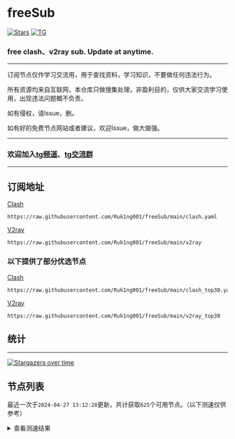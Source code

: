 # freeSub
[![Stars](https://img.shields.io/github/stars/Ruk1ng001/freeSub)](https://github.com/Ruk1ng001/freeSub/stargazers)
[![TG](https://img.shields.io/badge/Telegram-gray?logo=Telegram)](https://t.me/Ruk1ng001)
### free clash、v2ray sub. Update at anytime.

---

订阅节点仅作学习交流用，用于查找资料，学习知识，不要做任何违法行为。

所有资源均来自互联网，本仓库只做搜集处理，非盈利目的，仅供大家交流学习使用，出现违法问题概不负责。

如有侵权，请Issue，删。

如有好的免费节点网站或者建议，欢迎Issue，做大做强。

---

### 欢迎加入[tg频道](https://t.me/Ruk1ng001)、[tg交流群](https://t.me/+-e-b04EE5Cw2NmU1)

---

## 订阅地址
[Clash](https://raw.githubusercontent.com/Ruk1ng001/freeSub/main/clash.yaml)
```
https://raw.githubusercontent.com/Ruk1ng001/freeSub/main/clash.yaml
```
[V2ray](https://raw.githubusercontent.com/Ruk1ng001/freeSub/main/v2ray)
```
https://raw.githubusercontent.com/Ruk1ng001/freeSub/main/v2ray
```
### 以下提供了部分优选节点

[Clash](https://raw.githubusercontent.com/Ruk1ng001/freeSub/main/clash_top30.yaml)
```
https://raw.githubusercontent.com/Ruk1ng001/freeSub/main/clash_top30.yaml
```
[V2ray](https://raw.githubusercontent.com/Ruk1ng001/freeSub/main/v2ray_top30)
```
https://raw.githubusercontent.com/Ruk1ng001/freeSub/main/v2ray_top30
```

## 统计

---

[![Stargazers over time](https://starchart.cc/Ruk1ng001/freeSub.svg)](https://starchart.cc/Ruk1ng001/freeSub)

## 节点列表

最近一次于`2024-04-27 13:12:28`更新，共计获取`625`个可用节点。（以下测速仅供参考）

<details> <summary>查看测速结果</summary>

| 序号 | 节点 | 带宽 | 延迟 |
|:--:|:--:|:--:|:--:|
 | 1 | github.com/Ruk1ng001_-853402396 | 1.94MB/s | 376.00ms |
 | 2 | github.com/Ruk1ng001_1848011363 | 1.88MB/s | 372.00ms |
 | 3 | github.com/Ruk1ng001_-469204429 | 1.87MB/s | 377.00ms |
 | 4 | github.com/Ruk1ng001_-1378969319 | 1.86MB/s | 378.00ms |
 | 5 | github.com/Ruk1ng001_912664739 | 1.83MB/s | 377.00ms |
 | 6 | github.com/Ruk1ng001_-316165197 | 1.83MB/s | 386.00ms |
 | 7 | github.com/Ruk1ng001_-1789525507 | 1.81MB/s | 392.00ms |
 | 8 | github.com/Ruk1ng001_-1969829456 | 1.80MB/s | 384.00ms |
 | 9 | github.com/Ruk1ng001_1666485098 | 1.78MB/s | 383.00ms |
 | 10 | github.com/Ruk1ng001_-418962196 | 1.76MB/s | 400.00ms |
 | 11 | github.com/Ruk1ng001_436203143 | 1.71MB/s | 400.00ms |
 | 12 | github.com/Ruk1ng001_-545802160 | 1.70MB/s | 394.00ms |
 | 13 | github.com/Ruk1ng001_-1558203196 | 1.70MB/s | 410.00ms |
 | 14 | github.com/Ruk1ng001_-1639331496 | 1.69MB/s | 423.00ms |
 | 15 | github.com/Ruk1ng001_-1552682928 | 1.69MB/s | 405.00ms |
 | 16 | github.com/Ruk1ng001_-1945562607 | 1.69MB/s | 440.00ms |
 | 17 | github.com/Ruk1ng001_-1075631779 | 1.68MB/s | 389.00ms |
 | 18 | github.com/Ruk1ng001_-149782654 | 1.64MB/s | 376.00ms |
 | 19 | github.com/Ruk1ng001_1881782583 | 1.62MB/s | 370.00ms |
 | 20 | github.com/Ruk1ng001_885098373 | 1.61MB/s | 462.00ms |
 | 21 | github.com/Ruk1ng001_-803721146 | 1.61MB/s | 469.00ms |
 | 22 | github.com/Ruk1ng001_1333191904 | 1.59MB/s | 449.00ms |
 | 23 | github.com/Ruk1ng001_-1052799123 | 1.58MB/s | 492.00ms |
 | 24 | github.com/Ruk1ng001_1093731448 | 1.57MB/s | 410.00ms |
 | 25 | github.com/Ruk1ng001_-1430033916 | 1.55MB/s | 454.00ms |
 | 26 | github.com/Ruk1ng001_-66683670 | 1.55MB/s | 483.00ms |
 | 27 | github.com/Ruk1ng001_-1863644812 | 1.54MB/s | 499.00ms |
 | 28 | github.com/Ruk1ng001_-1743971697 | 1.53MB/s | 406.00ms |
 | 29 | github.com/Ruk1ng001_1139935830 | 1.53MB/s | 469.00ms |
 | 30 | github.com/Ruk1ng001_1792664036 | 1.48MB/s | 475.00ms |
 | 31 | github.com/Ruk1ng001_1741863476 | 1.48MB/s | 462.00ms |
 | 32 | github.com/Ruk1ng001_-293289336 | 1.46MB/s | 461.00ms |
 | 33 | github.com/Ruk1ng001_143156045 | 1.45MB/s | 411.00ms |
 | 34 | github.com/Ruk1ng001_-1169152245 | 1.43MB/s | 437.00ms |
 | 35 | github.com/Ruk1ng001_1594014518 | 1.43MB/s | 492.00ms |
 | 36 | github.com/Ruk1ng001_925841942 | 1.42MB/s | 392.00ms |
 | 37 | github.com/Ruk1ng001_847463973 | 1.42MB/s | 524.00ms |
 | 38 | github.com/Ruk1ng001_-1034785133 | 1.41MB/s | 564.00ms |
 | 39 | github.com/Ruk1ng001_1817105309 | 1.41MB/s | 391.00ms |
 | 40 | github.com/Ruk1ng001_-428954005 | 1.41MB/s | 374.00ms |
 | 41 | github.com/Ruk1ng001_190468186 | 1.40MB/s | 497.00ms |
 | 42 | github.com/Ruk1ng001_-491626473 | 1.39MB/s | 508.00ms |
 | 43 | github.com/Ruk1ng001_142143373 | 1.39MB/s | 486.00ms |
 | 44 | github.com/Ruk1ng001_75377065 | 1.38MB/s | 422.00ms |
 | 45 | github.com/Ruk1ng001_1787756014 | 1.35MB/s | 510.00ms |
 | 46 | github.com/Ruk1ng001_-655602089 | 1.33MB/s | 387.00ms |
 | 47 | github.com/Ruk1ng001_835735875 | 1.32MB/s | 481.00ms |
 | 48 | github.com/Ruk1ng001_-998186060 | 1.31MB/s | 425.00ms |
 | 49 | github.com/Ruk1ng001_1712951325 | 1.31MB/s | 478.00ms |
 | 50 | github.com/Ruk1ng001_-212393839 | 1.30MB/s | 386.00ms |
 | 51 | github.com/Ruk1ng001_1325578912 | 1.29MB/s | 564.00ms |
 | 52 | github.com/Ruk1ng001_253245285 | 1.29MB/s | 600.00ms |
 | 53 | github.com/Ruk1ng001_149570347 | 1.27MB/s | 431.00ms |
 | 54 | github.com/Ruk1ng001_1001373666 | 1.26MB/s | 596.00ms |
 | 55 | github.com/Ruk1ng001_-7919806 | 1.24MB/s | 610.00ms |
 | 56 | github.com/Ruk1ng001_-34510639 | 1.24MB/s | 610.00ms |
 | 57 | github.com/Ruk1ng001_1424611013 | 1.20MB/s | 510.00ms |
 | 58 | github.com/Ruk1ng001_263643864 | 1.20MB/s | 454.00ms |
 | 59 | github.com/Ruk1ng001_1576985909 | 1.19MB/s | 596.00ms |
 | 60 | github.com/Ruk1ng001_1652893893 | 1.16MB/s | 422.00ms |
 | 61 | github.com/Ruk1ng001_-2012584712 | 1.16MB/s | 597.00ms |
 | 62 | github.com/Ruk1ng001_1878174667 | 1.16MB/s | 401.00ms |
 | 63 | github.com/Ruk1ng001_-2106223205 | 1.15MB/s | 603.00ms |
 | 64 | github.com/Ruk1ng001_-1585623154 | 1.14MB/s | 683.00ms |
 | 65 | github.com/Ruk1ng001_-1837085983 | 1.11MB/s | 585.00ms |
 | 66 | github.com/Ruk1ng001_-1213395969 | 1.11MB/s | 706.00ms |
 | 67 | github.com/Ruk1ng001_1499543456 | 1.11MB/s | 720.00ms |
 | 68 | github.com/Ruk1ng001_-1032360056 | 1.11MB/s | 698.00ms |
 | 69 | github.com/Ruk1ng001_-1691298989 | 1.09MB/s | 703.00ms |
 | 70 | github.com/Ruk1ng001_1542842355 | 1.08MB/s | 718.00ms |
 | 71 | github.com/Ruk1ng001_-1853490970 | 1.08MB/s | 746.00ms |
 | 72 | github.com/Ruk1ng001_406692184 | 1.06MB/s | 448.00ms |
 | 73 | github.com/Ruk1ng001_472455666 | 1.06MB/s | 703.00ms |
 | 74 | github.com/Ruk1ng001_-1796875677 | 1.06MB/s | 578.00ms |
 | 75 | github.com/Ruk1ng001_1254582981 | 1.05MB/s | 655.00ms |
 | 76 | github.com/Ruk1ng001_1406555681 | 1.03MB/s | 508.00ms |
 | 77 | github.com/Ruk1ng001_-1535298301 | 1.03MB/s | 577.00ms |
 | 78 | github.com/Ruk1ng001_1650054514 | 1.03MB/s | 785.00ms |
 | 79 | github.com/Ruk1ng001_1660639752 | 1.02MB/s | 676.00ms |
 | 80 | github.com/Ruk1ng001_341863484 | 1.02MB/s | 626.00ms |
 | 81 | github.com/Ruk1ng001_532771025 | 1.02MB/s | 509.00ms |
 | 82 | github.com/Ruk1ng001_1743111824 | 1012.38KB/s | 610.00ms |
 | 83 | github.com/Ruk1ng001_-179736565 | 1010.73KB/s | 731.00ms |
 | 84 | github.com/Ruk1ng001_486796086 | 1000.75KB/s | 624.00ms |
 | 85 | github.com/Ruk1ng001_-461310310 | 967.60KB/s | 598.00ms |
 | 86 | github.com/Ruk1ng001_-1756876630 | 952.72KB/s | 573.00ms |
 | 87 | github.com/Ruk1ng001_-1416248414 | 948.38KB/s | 484.00ms |
 | 88 | github.com/Ruk1ng001_-508141409 | 945.02KB/s | 890.00ms |
 | 89 | github.com/Ruk1ng001_1724697163 | 942.30KB/s | 733.00ms |
 | 90 | github.com/Ruk1ng001_-1752616459 | 931.03KB/s | 848.00ms |
 | 91 | github.com/Ruk1ng001_-2095910852 | 926.00KB/s | 944.00ms |
 | 92 | github.com/Ruk1ng001_-2032765579 | 925.96KB/s | 799.00ms |
 | 93 | github.com/Ruk1ng001_-505067315 | 920.35KB/s | 630.00ms |
 | 94 | github.com/Ruk1ng001_-2026458104 | 916.94KB/s | 822.00ms |
 | 95 | github.com/Ruk1ng001_407969158 | 911.94KB/s | 811.00ms |
 | 96 | github.com/Ruk1ng001_676285820 | 910.19KB/s | 807.00ms |
 | 97 | github.com/Ruk1ng001_1592504479 | 909.57KB/s | 849.00ms |
 | 98 | github.com/Ruk1ng001_706070557 | 905.20KB/s | 822.00ms |
 | 99 | github.com/Ruk1ng001_2084061306 | 903.42KB/s | 808.00ms |
 | 100 | github.com/Ruk1ng001_1471074578 | 900.99KB/s | 841.00ms |
 | 101 | github.com/Ruk1ng001_52756906 | 900.88KB/s | 717.00ms |
 | 102 | github.com/Ruk1ng001_1366419951 | 900.87KB/s | 833.00ms |
 | 103 | github.com/Ruk1ng001_-736026351 | 900.43KB/s | 584.00ms |
 | 104 | github.com/Ruk1ng001_127774605 | 897.24KB/s | 588.00ms |
 | 105 | github.com/Ruk1ng001_1848374698 | 890.96KB/s | 812.00ms |
 | 106 | github.com/Ruk1ng001_-1392060987 | 888.62KB/s | 800.00ms |
 | 107 | github.com/Ruk1ng001_267430564 | 886.34KB/s | 836.00ms |
 | 108 | github.com/Ruk1ng001_-1512515689 | 879.82KB/s | 710.00ms |
 | 109 | github.com/Ruk1ng001_-1210287805 | 878.98KB/s | 853.00ms |
 | 110 | github.com/Ruk1ng001_-1627875053 | 878.90KB/s | 823.00ms |
 | 111 | github.com/Ruk1ng001_-128384595 | 876.70KB/s | 855.00ms |
 | 112 | github.com/Ruk1ng001_-932704518 | 876.23KB/s | 753.00ms |
 | 113 | github.com/Ruk1ng001_1331884464 | 873.97KB/s | 655.00ms |
 | 114 | github.com/Ruk1ng001_1094583288 | 867.38KB/s | 873.00ms |
 | 115 | github.com/Ruk1ng001_71124614 | 859.83KB/s | 888.00ms |
 | 116 | github.com/Ruk1ng001_-246887619 | 857.49KB/s | 633.00ms |
 | 117 | github.com/Ruk1ng001_-319018405 | 846.28KB/s | 923.00ms |
 | 118 | github.com/Ruk1ng001_-1697351955 | 845.45KB/s | 920.00ms |
 | 119 | github.com/Ruk1ng001_799635247 | 833.62KB/s | 734.00ms |
 | 120 | github.com/Ruk1ng001_-882163439 | 829.18KB/s | 601.00ms |
 | 121 | github.com/Ruk1ng001_-1332778144 | 825.34KB/s | 922.00ms |
 | 122 | github.com/Ruk1ng001_1986639456 | 823.72KB/s | 916.00ms |
 | 123 | github.com/Ruk1ng001_-2053356741 | 820.20KB/s | 866.00ms |
 | 124 | github.com/Ruk1ng001_1620964572 | 818.11KB/s | 840.00ms |
 | 125 | github.com/Ruk1ng001_-2135437233 | 817.34KB/s | 959.00ms |
 | 126 | github.com/Ruk1ng001_816734664 | 815.84KB/s | 562.00ms |
 | 127 | github.com/Ruk1ng001_479539987 | 812.40KB/s | 118.00ms |
 | 128 | github.com/Ruk1ng001_1560892150 | 806.38KB/s | 809.00ms |
 | 129 | github.com/Ruk1ng001_668633814 | 793.67KB/s | 529.00ms |
 | 130 | github.com/Ruk1ng001_-672118326 | 784.69KB/s | 986.00ms |
 | 131 | github.com/Ruk1ng001_1233879076 | 783.18KB/s | 702.00ms |
 | 132 | github.com/Ruk1ng001_1125465398 | 774.88KB/s | 499.00ms |
 | 133 | github.com/Ruk1ng001_-15106469 | 772.20KB/s | 1093.00ms |
 | 134 | github.com/Ruk1ng001_1267318144 | 771.30KB/s | 893.00ms |
 | 135 | github.com/Ruk1ng001_-101738147 | 770.87KB/s | 1007.00ms |
 | 136 | github.com/Ruk1ng001_-179099222 | 769.64KB/s | 945.00ms |
 | 137 | github.com/Ruk1ng001_-1133204044 | 761.70KB/s | 948.00ms |
 | 138 | github.com/Ruk1ng001_1101760255 | 741.82KB/s | 1212.00ms |
 | 139 | github.com/Ruk1ng001_1064238265 | 739.68KB/s | 905.00ms |
 | 140 | github.com/Ruk1ng001_-677144851 | 738.43KB/s | 441.00ms |
 | 141 | github.com/Ruk1ng001_328373222 | 736.00KB/s | 679.00ms |
 | 142 | github.com/Ruk1ng001_-761953379 | 735.25KB/s | 578.00ms |
 | 143 | github.com/Ruk1ng001_-1688127231 | 728.19KB/s | 1041.00ms |
 | 144 | github.com/Ruk1ng001_-583965047 | 719.01KB/s | 865.00ms |
 | 145 | github.com/Ruk1ng001_1790309936 | 696.96KB/s | 918.00ms |
 | 146 | github.com/Ruk1ng001_584407633 | 690.92KB/s | 992.00ms |
 | 147 | github.com/Ruk1ng001_1239158688 | 688.60KB/s | 1156.00ms |
 | 148 | github.com/Ruk1ng001_1666894338 | 681.26KB/s | 771.00ms |
 | 149 | github.com/Ruk1ng001_-259472334 | 681.15KB/s | 522.00ms |
 | 150 | github.com/Ruk1ng001_797564190 | 675.14KB/s | 299.00ms |
 | 151 | github.com/Ruk1ng001_-221908825 | 654.89KB/s | 1146.00ms |
 | 152 | github.com/Ruk1ng001_-1418627357 | 650.66KB/s | 953.00ms |
 | 153 | github.com/Ruk1ng001_-1685682441 | 644.42KB/s | 758.00ms |
 | 154 | github.com/Ruk1ng001_-1528344414 | 642.54KB/s | 928.00ms |
 | 155 | github.com/Ruk1ng001_1930751388 | 640.85KB/s | 941.00ms |
 | 156 | github.com/Ruk1ng001_-1757174346 | 627.26KB/s | 1048.00ms |
 | 157 | github.com/Ruk1ng001_-52088493 | 626.79KB/s | 1021.00ms |
 | 158 | github.com/Ruk1ng001_-201473787 | 622.61KB/s | 1080.00ms |
 | 159 | github.com/Ruk1ng001_-1608421029 | 615.16KB/s | 1191.00ms |
 | 160 | github.com/Ruk1ng001_1524220668 | 609.17KB/s | 866.00ms |
 | 161 | github.com/Ruk1ng001_1963083290 | 608.52KB/s | 921.00ms |
 | 162 | github.com/Ruk1ng001_921169465 | 598.77KB/s | 347.00ms |
 | 163 | github.com/Ruk1ng001_-1441193200 | 598.24KB/s | 580.00ms |
 | 164 | github.com/Ruk1ng001_-780090294 | 597.51KB/s | 866.00ms |
 | 165 | github.com/Ruk1ng001_1327338652 | 589.99KB/s | 1133.00ms |
 | 166 | github.com/Ruk1ng001_-400826140 | 588.29KB/s | 1204.00ms |
 | 167 | github.com/Ruk1ng001_-2103926922 | 587.04KB/s | 1020.00ms |
 | 168 | github.com/Ruk1ng001_830187799 | 586.74KB/s | 885.00ms |
 | 169 | github.com/Ruk1ng001_-943236086 | 585.80KB/s | 918.00ms |
 | 170 | github.com/Ruk1ng001_-1431907747 | 584.69KB/s | 1224.00ms |
 | 171 | github.com/Ruk1ng001_-1687239685 | 580.65KB/s | 1097.00ms |
 | 172 | github.com/Ruk1ng001_1646438261 | 576.34KB/s | 1208.00ms |
 | 173 | github.com/Ruk1ng001_-1001857936 | 576.14KB/s | 1218.00ms |
 | 174 | github.com/Ruk1ng001_-1246719834 | 569.92KB/s | 1197.00ms |
 | 175 | github.com/Ruk1ng001_562585127 | 569.89KB/s | 885.00ms |
 | 176 | github.com/Ruk1ng001_-356052977 | 566.38KB/s | 1092.00ms |
 | 177 | github.com/Ruk1ng001_-1903884786 | 555.32KB/s | 946.00ms |
 | 178 | github.com/Ruk1ng001_712946741 | 552.31KB/s | 837.00ms |
 | 179 | github.com/Ruk1ng001_1444866813 | 547.43KB/s | 1298.00ms |
 | 180 | github.com/Ruk1ng001_-384646693 | 529.81KB/s | 1378.00ms |
 | 181 | github.com/Ruk1ng001_1109762799 | 523.65KB/s | 1225.00ms |
 | 182 | github.com/Ruk1ng001_-30272059 | 522.18KB/s | 739.00ms |
 | 183 | github.com/Ruk1ng001_-366789420 | 518.36KB/s | 772.00ms |
 | 184 | github.com/Ruk1ng001_-484449727 | 514.93KB/s | 1176.00ms |
 | 185 | github.com/Ruk1ng001_1918913720 | 507.40KB/s | 965.00ms |
 | 186 | github.com/Ruk1ng001_1791510632 | 506.22KB/s | 711.00ms |
 | 187 | github.com/Ruk1ng001_-1520163966 | 503.24KB/s | 1036.00ms |
 | 188 | github.com/Ruk1ng001_1788757087 | 502.93KB/s | 833.00ms |
 | 189 | github.com/Ruk1ng001_799625922 | 501.81KB/s | 1302.00ms |
 | 190 | github.com/Ruk1ng001_-479116498 | 501.64KB/s | 910.00ms |
 | 191 | github.com/Ruk1ng001_1528973136 | 501.54KB/s | 1690.00ms |
 | 192 | github.com/Ruk1ng001_1507849511 | 500.95KB/s | 1431.00ms |
 | 193 | github.com/Ruk1ng001_461483079 | 495.23KB/s | 960.00ms |
 | 194 | github.com/Ruk1ng001_-1459855093 | 493.05KB/s | 967.00ms |
 | 195 | github.com/Ruk1ng001_2058919406 | 492.37KB/s | 1117.00ms |
 | 196 | github.com/Ruk1ng001_-1954840298 | 490.66KB/s | 1419.00ms |
 | 197 | github.com/Ruk1ng001_-725807403 | 489.55KB/s | 1528.00ms |
 | 198 | github.com/Ruk1ng001_402196054 | 484.66KB/s | 754.00ms |
 | 199 | github.com/Ruk1ng001_-2122126225 | 481.83KB/s | 1356.00ms |
 | 200 | github.com/Ruk1ng001_1329743906 | 480.62KB/s | 1239.00ms |
 | 201 | github.com/Ruk1ng001_817658522 | 480.35KB/s | 676.00ms |
 | 202 | github.com/Ruk1ng001_-2113701590 | 473.12KB/s | 1217.00ms |
 | 203 | github.com/Ruk1ng001_-1405720368 | 468.45KB/s | 1490.00ms |
 | 204 | github.com/Ruk1ng001_-824221521 | 465.78KB/s | 1030.00ms |
 | 205 | github.com/Ruk1ng001_206401208 | 464.94KB/s | 1248.00ms |
 | 206 | github.com/Ruk1ng001_-1259910031 | 457.99KB/s | 1486.00ms |
 | 207 | github.com/Ruk1ng001_409184569 | 455.73KB/s | 1159.00ms |
 | 208 | github.com/Ruk1ng001_749528047 | 455.61KB/s | 1624.00ms |
 | 209 | github.com/Ruk1ng001_459980153 | 455.40KB/s | 1178.00ms |
 | 210 | github.com/Ruk1ng001_1613912999 | 455.13KB/s | 1197.00ms |
 | 211 | github.com/Ruk1ng001_-2080493330 | 454.86KB/s | 1243.00ms |
 | 212 | github.com/Ruk1ng001_-1941466920 | 454.66KB/s | 1167.00ms |
 | 213 | github.com/Ruk1ng001_-2022427200 | 453.77KB/s | 1223.00ms |
 | 214 | github.com/Ruk1ng001_-1501890540 | 452.50KB/s | 1295.00ms |
 | 215 | github.com/Ruk1ng001_-1424218318 | 452.29KB/s | 1189.00ms |
 | 216 | github.com/Ruk1ng001_667677050 | 452.16KB/s | 1007.00ms |
 | 217 | github.com/Ruk1ng001_649930450 | 451.92KB/s | 1239.00ms |
 | 218 | github.com/Ruk1ng001_880258184 | 451.91KB/s | 1354.00ms |
 | 219 | github.com/Ruk1ng001_-2087983766 | 451.75KB/s | 1215.00ms |
 | 220 | github.com/Ruk1ng001_1105275905 | 451.17KB/s | 1402.00ms |
 | 221 | github.com/Ruk1ng001_862498447 | 450.85KB/s | 1249.00ms |
 | 222 | github.com/Ruk1ng001_-444708309 | 450.70KB/s | 659.00ms |
 | 223 | github.com/Ruk1ng001_399033752 | 450.28KB/s | 1212.00ms |
 | 224 | github.com/Ruk1ng001_-1929044366 | 449.83KB/s | 1221.00ms |
 | 225 | github.com/Ruk1ng001_-209874960 | 449.60KB/s | 1239.00ms |
 | 226 | github.com/Ruk1ng001_96711912 | 448.63KB/s | 1274.00ms |
 | 227 | github.com/Ruk1ng001_-2098615688 | 447.80KB/s | 1202.00ms |
 | 228 | github.com/Ruk1ng001_-132940600 | 447.61KB/s | 1200.00ms |
 | 229 | github.com/Ruk1ng001_717054040 | 446.80KB/s | 1218.00ms |
 | 230 | github.com/Ruk1ng001_-340115644 | 445.79KB/s | 1294.00ms |
 | 231 | github.com/Ruk1ng001_-1179736548 | 445.75KB/s | 1149.00ms |
 | 232 | github.com/Ruk1ng001_1318349850 | 445.75KB/s | 1228.00ms |
 | 233 | github.com/Ruk1ng001_251518181 | 445.20KB/s | 1091.00ms |
 | 234 | github.com/Ruk1ng001_-2132579093 | 444.30KB/s | 1297.00ms |
 | 235 | github.com/Ruk1ng001_-853162798 | 443.77KB/s | 1060.00ms |
 | 236 | github.com/Ruk1ng001_1231274394 | 442.44KB/s | 1310.00ms |
 | 237 | github.com/Ruk1ng001_744082701 | 442.06KB/s | 1263.00ms |
 | 238 | github.com/Ruk1ng001_-146385556 | 441.66KB/s | 1271.00ms |
 | 239 | github.com/Ruk1ng001_1677683404 | 441.41KB/s | 1516.00ms |
 | 240 | github.com/Ruk1ng001_826611606 | 441.26KB/s | 1266.00ms |
 | 241 | github.com/Ruk1ng001_1150525863 | 441.26KB/s | 1307.00ms |
 | 242 | github.com/Ruk1ng001_-937875797 | 441.07KB/s | 1541.00ms |
 | 243 | github.com/Ruk1ng001_-684106457 | 439.70KB/s | 1235.00ms |
 | 244 | github.com/Ruk1ng001_-2132706224 | 439.27KB/s | 951.00ms |
 | 245 | github.com/Ruk1ng001_-1175214600 | 436.83KB/s | 1304.00ms |
 | 246 | github.com/Ruk1ng001_445788721 | 436.22KB/s | 1652.00ms |
 | 247 | github.com/Ruk1ng001_-1844702268 | 434.06KB/s | 1357.00ms |
 | 248 | github.com/Ruk1ng001_-1252645728 | 434.04KB/s | 1219.00ms |
 | 249 | github.com/Ruk1ng001_-1261774972 | 433.49KB/s | 1182.00ms |
 | 250 | github.com/Ruk1ng001_39953540 | 433.04KB/s | 1296.00ms |
 | 251 | github.com/Ruk1ng001_-669137162 | 431.44KB/s | 912.00ms |
 | 252 | github.com/Ruk1ng001_1989590524 | 430.91KB/s | 1403.00ms |
 | 253 | github.com/Ruk1ng001_1506213619 | 430.36KB/s | 1195.00ms |
 | 254 | github.com/Ruk1ng001_-213338307 | 430.01KB/s | 1377.00ms |
 | 255 | github.com/Ruk1ng001_358238185 | 429.84KB/s | 1098.00ms |
 | 256 | github.com/Ruk1ng001_-1076403695 | 429.58KB/s | 1293.00ms |
 | 257 | github.com/Ruk1ng001_1903662022 | 429.18KB/s | 1158.00ms |
 | 258 | github.com/Ruk1ng001_-1339437871 | 426.43KB/s | 1172.00ms |
 | 259 | github.com/Ruk1ng001_1770757751 | 426.43KB/s | 963.00ms |
 | 260 | github.com/Ruk1ng001_-2051425497 | 425.70KB/s | 1166.00ms |
 | 261 | github.com/Ruk1ng001_-761125844 | 424.50KB/s | 1064.00ms |
 | 262 | github.com/Ruk1ng001_-1452309588 | 424.00KB/s | 1144.00ms |
 | 263 | github.com/Ruk1ng001_962829046 | 423.73KB/s | 1133.00ms |
 | 264 | github.com/Ruk1ng001_-1207610521 | 423.36KB/s | 1222.00ms |
 | 265 | github.com/Ruk1ng001_345058744 | 423.09KB/s | 1574.00ms |
 | 266 | github.com/Ruk1ng001_435725018 | 419.14KB/s | 1296.00ms |
 | 267 | github.com/Ruk1ng001_-1152173110 | 419.03KB/s | 1632.00ms |
 | 268 | github.com/Ruk1ng001_221040529 | 418.80KB/s | 1174.00ms |
 | 269 | github.com/Ruk1ng001_1360201207 | 416.86KB/s | 1478.00ms |
 | 270 | github.com/Ruk1ng001_869834999 | 415.54KB/s | 1607.00ms |
 | 271 | github.com/Ruk1ng001_574047809 | 415.41KB/s | 1261.00ms |
 | 272 | github.com/Ruk1ng001_1968229234 | 414.77KB/s | 1229.00ms |
 | 273 | github.com/Ruk1ng001_-837458227 | 413.78KB/s | 1759.00ms |
 | 274 | github.com/Ruk1ng001_-926376462 | 413.42KB/s | 1618.00ms |
 | 275 | github.com/Ruk1ng001_763092007 | 413.00KB/s | 1686.00ms |
 | 276 | github.com/Ruk1ng001_1844458633 | 411.41KB/s | 1147.00ms |
 | 277 | github.com/Ruk1ng001_1680491843 | 410.19KB/s | 1462.00ms |
 | 278 | github.com/Ruk1ng001_-1196587361 | 404.96KB/s | 1362.00ms |
 | 279 | github.com/Ruk1ng001_-1595052609 | 404.21KB/s | 1447.00ms |
 | 280 | github.com/Ruk1ng001_-2020217496 | 404.06KB/s | 1297.00ms |
 | 281 | github.com/Ruk1ng001_1241564816 | 402.01KB/s | 1199.00ms |
 | 282 | github.com/Ruk1ng001_-1037364498 | 401.34KB/s | 928.00ms |
 | 283 | github.com/Ruk1ng001_-565581564 | 400.66KB/s | 1606.00ms |
 | 284 | github.com/Ruk1ng001_-318062858 | 396.98KB/s | 1407.00ms |
 | 285 | github.com/Ruk1ng001_-1358326842 | 396.95KB/s | 1128.00ms |
 | 286 | github.com/Ruk1ng001_214573041 | 395.36KB/s | 1385.00ms |
 | 287 | github.com/Ruk1ng001_1708283347 | 394.67KB/s | 1366.00ms |
 | 288 | github.com/Ruk1ng001_-1984946286 | 393.17KB/s | 1543.00ms |
 | 289 | github.com/Ruk1ng001_-1959873306 | 392.37KB/s | 1273.00ms |
 | 290 | github.com/Ruk1ng001_1134698556 | 391.62KB/s | 1392.00ms |
 | 291 | github.com/Ruk1ng001_1336643521 | 390.36KB/s | 1401.00ms |
 | 292 | github.com/Ruk1ng001_397322762 | 389.46KB/s | 1349.00ms |
 | 293 | github.com/Ruk1ng001_-123369592 | 387.62KB/s | 1251.00ms |
 | 294 | github.com/Ruk1ng001_687414252 | 387.21KB/s | 1149.00ms |
 | 295 | github.com/Ruk1ng001_461621737 | 386.79KB/s | 1620.00ms |
 | 296 | github.com/Ruk1ng001_-538808046 | 386.05KB/s | 1048.00ms |
 | 297 | github.com/Ruk1ng001_820141848 | 384.40KB/s | 409.00ms |
 | 298 | github.com/Ruk1ng001_1127214938 | 379.46KB/s | 1164.00ms |
 | 299 | github.com/Ruk1ng001_2097715338 | 379.24KB/s | 1259.00ms |
 | 300 | github.com/Ruk1ng001_-837877723 | 379.11KB/s | 1234.00ms |
 | 301 | github.com/Ruk1ng001_1092813103 | 378.37KB/s | 1142.00ms |
 | 302 | github.com/Ruk1ng001_-2085965175 | 378.37KB/s | 1805.00ms |
 | 303 | github.com/Ruk1ng001_-2043541401 | 376.47KB/s | 1597.00ms |
 | 304 | github.com/Ruk1ng001_-1457749605 | 375.96KB/s | 1531.00ms |
 | 305 | github.com/Ruk1ng001_-1886715007 | 373.11KB/s | 1800.00ms |
 | 306 | github.com/Ruk1ng001_-1376983895 | 371.92KB/s | 1749.00ms |
 | 307 | github.com/Ruk1ng001_761998077 | 369.13KB/s | 1494.00ms |
 | 308 | github.com/Ruk1ng001_52426841 | 365.99KB/s | 1765.00ms |
 | 309 | github.com/Ruk1ng001_807876963 | 364.66KB/s | 1647.00ms |
 | 310 | github.com/Ruk1ng001_1363229742 | 363.09KB/s | 1368.00ms |
 | 311 | github.com/Ruk1ng001_-1482623560 | 361.40KB/s | 1603.00ms |
 | 312 | github.com/Ruk1ng001_839260054 | 361.25KB/s | 1354.00ms |
 | 313 | github.com/Ruk1ng001_856347142 | 360.11KB/s | 2235.00ms |
 | 314 | github.com/Ruk1ng001_252474981 | 358.84KB/s | 1686.00ms |
 | 315 | github.com/Ruk1ng001_-435032952 | 358.78KB/s | 1372.00ms |
 | 316 | github.com/Ruk1ng001_913949734 | 357.30KB/s | 1810.00ms |
 | 317 | github.com/Ruk1ng001_-1114735784 | 354.40KB/s | 1633.00ms |
 | 318 | github.com/Ruk1ng001_-205649844 | 353.45KB/s | 1598.00ms |
 | 319 | github.com/Ruk1ng001_-487255443 | 351.21KB/s | 1549.00ms |
 | 320 | github.com/Ruk1ng001_-1548611550 | 349.80KB/s | 1784.00ms |
 | 321 | github.com/Ruk1ng001_-1317130343 | 348.65KB/s | 1445.00ms |
 | 322 | github.com/Ruk1ng001_-1374540773 | 348.50KB/s | 1484.00ms |
 | 323 | github.com/Ruk1ng001_-1903422959 | 348.46KB/s | 1716.00ms |
 | 324 | github.com/Ruk1ng001_999385813 | 348.31KB/s | 1335.00ms |
 | 325 | github.com/Ruk1ng001_320468678 | 347.62KB/s | 1226.00ms |
 | 326 | github.com/Ruk1ng001_-794061014 | 347.54KB/s | 1752.00ms |
 | 327 | github.com/Ruk1ng001_-2000004015 | 347.44KB/s | 1528.00ms |
 | 328 | github.com/Ruk1ng001_1001189169 | 347.40KB/s | 1679.00ms |
 | 329 | github.com/Ruk1ng001_-352530556 | 347.26KB/s | 1680.00ms |
 | 330 | github.com/Ruk1ng001_-2029529265 | 345.84KB/s | 1440.00ms |
 | 331 | github.com/Ruk1ng001_-954328826 | 342.22KB/s | 1033.00ms |
 | 332 | github.com/Ruk1ng001_871413258 | 339.78KB/s | 1683.00ms |
 | 333 | github.com/Ruk1ng001_-142113914 | 339.61KB/s | 1932.00ms |
 | 334 | github.com/Ruk1ng001_-11501577 | 339.60KB/s | 1196.00ms |
 | 335 | github.com/Ruk1ng001_2013146544 | 339.50KB/s | 989.00ms |
 | 336 | github.com/Ruk1ng001_835259335 | 339.44KB/s | 1032.00ms |
 | 337 | github.com/Ruk1ng001_-1766112246 | 338.28KB/s | 1042.00ms |
 | 338 | github.com/Ruk1ng001_-671587971 | 337.40KB/s | 1423.00ms |
 | 339 | github.com/Ruk1ng001_-647655767 | 336.37KB/s | 1567.00ms |
 | 340 | github.com/Ruk1ng001_-1068631453 | 334.43KB/s | 1378.00ms |
 | 341 | github.com/Ruk1ng001_-355151149 | 333.95KB/s | 2131.00ms |
 | 342 | github.com/Ruk1ng001_-1296965625 | 333.85KB/s | 1518.00ms |
 | 343 | github.com/Ruk1ng001_1484914018 | 333.24KB/s | 1350.00ms |
 | 344 | github.com/Ruk1ng001_2039451658 | 332.22KB/s | 1332.00ms |
 | 345 | github.com/Ruk1ng001_252052606 | 329.79KB/s | 1429.00ms |
 | 346 | github.com/Ruk1ng001_1452565874 | 329.37KB/s | 1037.00ms |
 | 347 | github.com/Ruk1ng001_1964030541 | 329.12KB/s | 1286.00ms |
 | 348 | github.com/Ruk1ng001_-1966155211 | 327.49KB/s | 1271.00ms |
 | 349 | github.com/Ruk1ng001_-292540982 | 324.87KB/s | 2015.00ms |
 | 350 | github.com/Ruk1ng001_2099481808 | 323.95KB/s | 1656.00ms |
 | 351 | github.com/Ruk1ng001_-897827150 | 323.71KB/s | 1309.00ms |
 | 352 | github.com/Ruk1ng001_-1499399495 | 323.09KB/s | 1853.00ms |
 | 353 | github.com/Ruk1ng001_286441900 | 323.07KB/s | 2617.00ms |
 | 354 | github.com/Ruk1ng001_2138633479 | 322.41KB/s | 1717.00ms |
 | 355 | github.com/Ruk1ng001_-505711197 | 321.56KB/s | 1194.00ms |
 | 356 | github.com/Ruk1ng001_2138555514 | 319.34KB/s | 1289.00ms |
 | 357 | github.com/Ruk1ng001_809344480 | 319.09KB/s | 543.00ms |
 | 358 | github.com/Ruk1ng001_-1423310178 | 318.82KB/s | 1296.00ms |
 | 359 | github.com/Ruk1ng001_-1666634810 | 318.34KB/s | 1638.00ms |
 | 360 | github.com/Ruk1ng001_1756145984 | 317.71KB/s | 1662.00ms |
 | 361 | github.com/Ruk1ng001_-1835107576 | 317.50KB/s | 2532.00ms |
 | 362 | github.com/Ruk1ng001_1581161968 | 317.45KB/s | 1366.00ms |
 | 363 | github.com/Ruk1ng001_-1039305949 | 315.06KB/s | 1308.00ms |
 | 364 | github.com/Ruk1ng001_279744178 | 313.11KB/s | 1406.00ms |
 | 365 | github.com/Ruk1ng001_728636415 | 312.82KB/s | 1300.00ms |
 | 366 | github.com/Ruk1ng001_1778395561 | 312.66KB/s | 1211.00ms |
 | 367 | github.com/Ruk1ng001_784113435 | 309.99KB/s | 2187.00ms |
 | 368 | github.com/Ruk1ng001_509000907 | 307.87KB/s | 1426.00ms |
 | 369 | github.com/Ruk1ng001_-973268451 | 306.11KB/s | 2155.00ms |
 | 370 | github.com/Ruk1ng001_867193435 | 303.81KB/s | 1785.00ms |
 | 371 | github.com/Ruk1ng001_331600746 | 303.63KB/s | 1853.00ms |
 | 372 | github.com/Ruk1ng001_-716144622 | 303.55KB/s | 1089.00ms |
 | 373 | github.com/Ruk1ng001_682957988 | 303.06KB/s | 1248.00ms |
 | 374 | github.com/Ruk1ng001_390994783 | 302.87KB/s | 1715.00ms |
 | 375 | github.com/Ruk1ng001_-1015130733 | 300.90KB/s | 1815.00ms |
 | 376 | github.com/Ruk1ng001_1030767073 | 299.84KB/s | 2284.00ms |
 | 377 | github.com/Ruk1ng001_-1642578419 | 298.77KB/s | 2255.00ms |
 | 378 | github.com/Ruk1ng001_718516217 | 298.54KB/s | 1368.00ms |
 | 379 | github.com/Ruk1ng001_-669643989 | 298.51KB/s | 976.00ms |
 | 380 | github.com/Ruk1ng001_-811828870 | 298.34KB/s | 2026.00ms |
 | 381 | github.com/Ruk1ng001_737990942 | 298.09KB/s | 2187.00ms |
 | 382 | github.com/Ruk1ng001_-572543273 | 298.04KB/s | 1147.00ms |
 | 383 | github.com/Ruk1ng001_-1712471166 | 298.03KB/s | 1027.00ms |
 | 384 | github.com/Ruk1ng001_-1166984665 | 297.93KB/s | 1709.00ms |
 | 385 | github.com/Ruk1ng001_-1133665462 | 297.63KB/s | 1089.00ms |
 | 386 | github.com/Ruk1ng001_-618002031 | 297.46KB/s | 942.00ms |
 | 387 | github.com/Ruk1ng001_1426541841 | 295.42KB/s | 1494.00ms |
 | 388 | github.com/Ruk1ng001_1698104974 | 294.65KB/s | 1385.00ms |
 | 389 | github.com/Ruk1ng001_108650940 | 294.43KB/s | 2116.00ms |
 | 390 | github.com/Ruk1ng001_1280487478 | 294.09KB/s | 1383.00ms |
 | 391 | github.com/Ruk1ng001_1791431073 | 292.78KB/s | 1445.00ms |
 | 392 | github.com/Ruk1ng001_-928377194 | 291.51KB/s | 1476.00ms |
 | 393 | github.com/Ruk1ng001_1855943804 | 291.31KB/s | 2186.00ms |
 | 394 | github.com/Ruk1ng001_27590771 | 291.30KB/s | 501.00ms |
 | 395 | github.com/Ruk1ng001_-1544359383 | 289.26KB/s | 1481.00ms |
 | 396 | github.com/Ruk1ng001_-705595972 | 287.90KB/s | 1416.00ms |
 | 397 | github.com/Ruk1ng001_-362920751 | 287.84KB/s | 1451.00ms |
 | 398 | github.com/Ruk1ng001_59509070 | 287.51KB/s | 1410.00ms |
 | 399 | github.com/Ruk1ng001_-1307539944 | 287.44KB/s | 1474.00ms |
 | 400 | github.com/Ruk1ng001_128862568 | 286.56KB/s | 1636.00ms |
 | 401 | github.com/Ruk1ng001_608937185 | 285.44KB/s | 2221.00ms |
 | 402 | github.com/Ruk1ng001_-1292305234 | 283.22KB/s | 1138.00ms |
 | 403 | github.com/Ruk1ng001_-1381294047 | 283.01KB/s | 2302.00ms |
 | 404 | github.com/Ruk1ng001_-1418343876 | 281.53KB/s | 1342.00ms |
 | 405 | github.com/Ruk1ng001_-942643433 | 279.82KB/s | 1979.00ms |
 | 406 | github.com/Ruk1ng001_912183726 | 279.52KB/s | 1666.00ms |
 | 407 | github.com/Ruk1ng001_-1077634277 | 279.06KB/s | 1459.00ms |
 | 408 | github.com/Ruk1ng001_1529393040 | 274.76KB/s | 1482.00ms |
 | 409 | github.com/Ruk1ng001_-244034989 | 272.47KB/s | 2302.00ms |
 | 410 | github.com/Ruk1ng001_39863998 | 272.18KB/s | 1839.00ms |
 | 411 | github.com/Ruk1ng001_489497102 | 271.29KB/s | 1874.00ms |
 | 412 | github.com/Ruk1ng001_2059078769 | 271.20KB/s | 2047.00ms |
 | 413 | github.com/Ruk1ng001_1724781220 | 270.49KB/s | 1393.00ms |
 | 414 | github.com/Ruk1ng001_-2145823440 | 269.95KB/s | 1880.00ms |
 | 415 | github.com/Ruk1ng001_-1629914936 | 269.95KB/s | 1269.00ms |
 | 416 | github.com/Ruk1ng001_968593481 | 269.46KB/s | 1449.00ms |
 | 417 | github.com/Ruk1ng001_618011014 | 269.40KB/s | 1419.00ms |
 | 418 | github.com/Ruk1ng001_-203272899 | 269.11KB/s | 1469.00ms |
 | 419 | github.com/Ruk1ng001_-2038148295 | 268.34KB/s | 1700.00ms |
 | 420 | github.com/Ruk1ng001_690558285 | 267.70KB/s | 1663.00ms |
 | 421 | github.com/Ruk1ng001_-1992285691 | 267.65KB/s | 1730.00ms |
 | 422 | github.com/Ruk1ng001_-896856930 | 267.51KB/s | 1484.00ms |
 | 423 | github.com/Ruk1ng001_-899982482 | 266.12KB/s | 1437.00ms |
 | 424 | github.com/Ruk1ng001_1318581018 | 264.47KB/s | 2016.00ms |
 | 425 | github.com/Ruk1ng001_-771505478 | 264.43KB/s | 1941.00ms |
 | 426 | github.com/Ruk1ng001_-1441058411 | 260.06KB/s | 2050.00ms |
 | 427 | github.com/Ruk1ng001_1295306959 | 259.50KB/s | 1749.00ms |
 | 428 | github.com/Ruk1ng001_1611599249 | 259.49KB/s | 1416.00ms |
 | 429 | github.com/Ruk1ng001_758150219 | 255.78KB/s | 936.00ms |
 | 430 | github.com/Ruk1ng001_-2101341721 | 255.55KB/s | 1649.00ms |
 | 431 | github.com/Ruk1ng001_1846650742 | 255.12KB/s | 1078.00ms |
 | 432 | github.com/Ruk1ng001_1356209761 | 253.25KB/s | 2177.00ms |
 | 433 | github.com/Ruk1ng001_-1107228960 | 253.20KB/s | 1504.00ms |
 | 434 | github.com/Ruk1ng001_1372051761 | 251.47KB/s | 1484.00ms |
 | 435 | github.com/Ruk1ng001_-405288375 | 251.37KB/s | 1526.00ms |
 | 436 | github.com/Ruk1ng001_-2004989167 | 250.43KB/s | 1343.00ms |
 | 437 | github.com/Ruk1ng001_1563340458 | 249.65KB/s | 1687.00ms |
 | 438 | github.com/Ruk1ng001_1061992388 | 247.66KB/s | 1776.00ms |
 | 439 | github.com/Ruk1ng001_2039785995 | 246.58KB/s | 1551.00ms |
 | 440 | github.com/Ruk1ng001_-1932826375 | 244.42KB/s | 1377.00ms |
 | 441 | github.com/Ruk1ng001_-2085744326 | 243.74KB/s | 1922.00ms |
 | 442 | github.com/Ruk1ng001_-149035261 | 243.62KB/s | 1118.00ms |
 | 443 | github.com/Ruk1ng001_1533705739 | 242.72KB/s | 2135.00ms |
 | 444 | github.com/Ruk1ng001_-397938123 | 240.69KB/s | 1572.00ms |
 | 445 | github.com/Ruk1ng001_-1718711375 | 240.69KB/s | 2272.00ms |
 | 446 | github.com/Ruk1ng001_1712514616 | 235.76KB/s | 1856.00ms |
 | 447 | github.com/Ruk1ng001_254198121 | 233.28KB/s | 407.00ms |
 | 448 | github.com/Ruk1ng001_1903535375 | 232.24KB/s | 1422.00ms |
 | 449 | github.com/Ruk1ng001_-398383811 | 231.14KB/s | 1790.00ms |
 | 450 | github.com/Ruk1ng001_761254292 | 229.65KB/s | 1654.00ms |
 | 451 | github.com/Ruk1ng001_1064217086 | 229.65KB/s | 1933.00ms |
 | 452 | github.com/Ruk1ng001_1736323780 | 229.19KB/s | 2040.00ms |
 | 453 | github.com/Ruk1ng001_1864580791 | 228.68KB/s | 1957.00ms |
 | 454 | github.com/Ruk1ng001_1674311657 | 222.77KB/s | 1658.00ms |
 | 455 | github.com/Ruk1ng001_-821664368 | 220.15KB/s | 1631.00ms |
 | 456 | github.com/Ruk1ng001_100610302 | 219.74KB/s | 1403.00ms |
 | 457 | github.com/Ruk1ng001_956416173 | 219.32KB/s | 1891.00ms |
 | 458 | github.com/Ruk1ng001_-659727621 | 218.74KB/s | 1314.00ms |
 | 459 | github.com/Ruk1ng001_-2094954105 | 217.98KB/s | 2070.00ms |
 | 460 | github.com/Ruk1ng001_233576226 | 217.62KB/s | 1178.00ms |
 | 461 | github.com/Ruk1ng001_352592121 | 214.35KB/s | 1288.00ms |
 | 462 | github.com/Ruk1ng001_-528153429 | 213.17KB/s | 928.00ms |
 | 463 | github.com/Ruk1ng001_404781742 | 213.06KB/s | 396.00ms |
 | 464 | github.com/Ruk1ng001_1388672434 | 212.65KB/s | 1131.00ms |
 | 465 | github.com/Ruk1ng001_-428782002 | 212.20KB/s | 588.00ms |
 | 466 | github.com/Ruk1ng001_-281417233 | 211.72KB/s | 1378.00ms |
 | 467 | github.com/Ruk1ng001_-328990960 | 210.24KB/s | 1835.00ms |
 | 468 | github.com/Ruk1ng001_1963820505 | 208.55KB/s | 2236.00ms |
 | 469 | github.com/Ruk1ng001_1429459662 | 208.37KB/s | 1715.00ms |
 | 470 | github.com/Ruk1ng001_-1457977974 | 202.49KB/s | 1219.00ms |
 | 471 | github.com/Ruk1ng001_-749405734 | 202.16KB/s | 1174.00ms |
 | 472 | github.com/Ruk1ng001_66265357 | 201.97KB/s | 1088.00ms |
 | 473 | github.com/Ruk1ng001_523858555 | 200.77KB/s | 1140.00ms |
 | 474 | github.com/Ruk1ng001_2121303899 | 200.11KB/s | 2602.00ms |
 | 475 | github.com/Ruk1ng001_725760519 | 199.69KB/s | 1459.00ms |
 | 476 | github.com/Ruk1ng001_1605598500 | 199.45KB/s | 1576.00ms |
 | 477 | github.com/Ruk1ng001_-1990952460 | 199.44KB/s | 1726.00ms |
 | 478 | github.com/Ruk1ng001_-2119922408 | 199.13KB/s | 1539.00ms |
 | 479 | github.com/Ruk1ng001_-796882697 | 198.93KB/s | 1493.00ms |
 | 480 | github.com/Ruk1ng001_648817093 | 198.10KB/s | 1721.00ms |
 | 481 | github.com/Ruk1ng001_1151839670 | 197.66KB/s | 1015.00ms |
 | 482 | github.com/Ruk1ng001_2128734406 | 197.55KB/s | 1959.00ms |
 | 483 | github.com/Ruk1ng001_-1164507681 | 197.06KB/s | 2133.00ms |
 | 484 | github.com/Ruk1ng001_-426821815 | 195.63KB/s | 2281.00ms |
 | 485 | github.com/Ruk1ng001_-148964924 | 190.37KB/s | 913.00ms |
 | 486 | github.com/Ruk1ng001_-2058901678 | 187.39KB/s | 1568.00ms |
 | 487 | github.com/Ruk1ng001_263673992 | 184.42KB/s | 1921.00ms |
 | 488 | github.com/Ruk1ng001_1320228236 | 182.73KB/s | 1663.00ms |
 | 489 | github.com/Ruk1ng001_-2135311037 | 182.13KB/s | 2115.00ms |
 | 490 | github.com/Ruk1ng001_-63634337 | 181.06KB/s | 1698.00ms |
 | 491 | github.com/Ruk1ng001_823029180 | 180.46KB/s | 1705.00ms |
 | 492 | github.com/Ruk1ng001_-929620169 | 179.81KB/s | 1417.00ms |
 | 493 | github.com/Ruk1ng001_1008795021 | 178.21KB/s | 1805.00ms |
 | 494 | github.com/Ruk1ng001_-66060560 | 178.12KB/s | 912.00ms |
 | 495 | github.com/Ruk1ng001_1108544810 | 178.06KB/s | 1144.00ms |
 | 496 | github.com/Ruk1ng001_1284147773 | 177.91KB/s | 1952.00ms |
 | 497 | github.com/Ruk1ng001_-450033463 | 176.35KB/s | 1710.00ms |
 | 498 | github.com/Ruk1ng001_1900142205 | 174.71KB/s | 2273.00ms |
 | 499 | github.com/Ruk1ng001_506037507 | 174.68KB/s | 1333.00ms |
 | 500 | github.com/Ruk1ng001_1303578646 | 174.53KB/s | 1184.00ms |
 | 501 | github.com/Ruk1ng001_-1961840054 | 174.39KB/s | 803.00ms |
 | 502 | github.com/Ruk1ng001_-909310757 | 174.24KB/s | 1987.00ms |
 | 503 | github.com/Ruk1ng001_-2054107648 | 172.29KB/s | 1353.00ms |
 | 504 | github.com/Ruk1ng001_-1744007873 | 171.36KB/s | 1254.00ms |
 | 505 | github.com/Ruk1ng001_-2061682566 | 170.88KB/s | 1978.00ms |
 | 506 | github.com/Ruk1ng001_-1737621848 | 170.53KB/s | 427.00ms |
 | 507 | github.com/Ruk1ng001_-681764910 | 170.29KB/s | 645.00ms |
 | 508 | github.com/Ruk1ng001_219927256 | 170.26KB/s | 805.00ms |
 | 509 | github.com/Ruk1ng001_673263278 | 170.20KB/s | 564.00ms |
 | 510 | github.com/Ruk1ng001_-1169831795 | 170.17KB/s | 478.00ms |
 | 511 | github.com/Ruk1ng001_246125045 | 170.10KB/s | 462.00ms |
 | 512 | github.com/Ruk1ng001_1694413726 | 170.06KB/s | 413.00ms |
 | 513 | github.com/Ruk1ng001_-842239612 | 170.03KB/s | 431.00ms |
 | 514 | github.com/Ruk1ng001_1009038151 | 169.88KB/s | 691.00ms |
 | 515 | github.com/Ruk1ng001_-394796428 | 169.53KB/s | 1729.00ms |
 | 516 | github.com/Ruk1ng001_2143893625 | 169.25KB/s | 1398.00ms |
 | 517 | github.com/Ruk1ng001_254202282 | 169.14KB/s | 1879.00ms |
 | 518 | github.com/Ruk1ng001_1361389903 | 168.21KB/s | 1714.00ms |
 | 519 | github.com/Ruk1ng001_-1371341489 | 167.18KB/s | 1909.00ms |
 | 520 | github.com/Ruk1ng001_1465277509 | 166.28KB/s | 83.00ms |
 | 521 | github.com/Ruk1ng001_1275629138 | 165.84KB/s | 1842.00ms |
 | 522 | github.com/Ruk1ng001_-1175857349 | 164.22KB/s | 1145.00ms |
 | 523 | github.com/Ruk1ng001_-488973707 | 163.92KB/s | 972.00ms |
 | 524 | github.com/Ruk1ng001_-717107377 | 162.09KB/s | 1447.00ms |
 | 525 | github.com/Ruk1ng001_1469895651 | 161.88KB/s | 1077.00ms |
 | 526 | github.com/Ruk1ng001_-1284769544 | 161.26KB/s | 1079.00ms |
 | 527 | github.com/Ruk1ng001_-589929908 | 158.58KB/s | 2035.00ms |
 | 528 | github.com/Ruk1ng001_1170082256 | 156.81KB/s | 1707.00ms |
 | 529 | github.com/Ruk1ng001_2129178164 | 156.23KB/s | 1438.00ms |
 | 530 | github.com/Ruk1ng001_-505100091 | 153.96KB/s | 1372.00ms |
 | 531 | github.com/Ruk1ng001_-379100205 | 153.64KB/s | 833.00ms |
 | 532 | github.com/Ruk1ng001_-1816914462 | 153.31KB/s | 1703.00ms |
 | 533 | github.com/Ruk1ng001_-618823350 | 150.34KB/s | 1746.00ms |
 | 534 | github.com/Ruk1ng001_-1611878553 | 148.88KB/s | 1326.00ms |
 | 535 | github.com/Ruk1ng001_1045391893 | 148.38KB/s | 1148.00ms |
 | 536 | github.com/Ruk1ng001_178563857 | 147.98KB/s | 822.00ms |
 | 537 | github.com/Ruk1ng001_-1995948850 | 146.26KB/s | 1947.00ms |
 | 538 | github.com/Ruk1ng001_-1769529956 | 143.56KB/s | 2137.00ms |
 | 539 | github.com/Ruk1ng001_-1967709828 | 141.95KB/s | 1862.00ms |
 | 540 | github.com/Ruk1ng001_1817077327 | 140.12KB/s | 2050.00ms |
 | 541 | github.com/Ruk1ng001_-90000045 | 139.00KB/s | 1325.00ms |
 | 542 | github.com/Ruk1ng001_447936041 | 136.99KB/s | 1116.00ms |
 | 543 | github.com/Ruk1ng001_-1408563685 | 134.83KB/s | 1752.00ms |
 | 544 | github.com/Ruk1ng001_99916159 | 134.68KB/s | 763.00ms |
 | 545 | github.com/Ruk1ng001_2116863408 | 133.77KB/s | 1832.00ms |
 | 546 | github.com/Ruk1ng001_-1749565784 | 132.63KB/s | 1875.00ms |
 | 547 | github.com/Ruk1ng001_1060809384 | 130.66KB/s | 80.00ms |
 | 548 | github.com/Ruk1ng001_-923973830 | 129.82KB/s | 2232.00ms |
 | 549 | github.com/Ruk1ng001_160144076 | 127.95KB/s | 1658.00ms |
 | 550 | github.com/Ruk1ng001_-318569043 | 127.85KB/s | 772.00ms |
 | 551 | github.com/Ruk1ng001_138516967 | 127.84KB/s | 531.00ms |
 | 552 | github.com/Ruk1ng001_-250118237 | 127.82KB/s | 362.00ms |
 | 553 | github.com/Ruk1ng001_-802507483 | 127.76KB/s | 346.00ms |
 | 554 | github.com/Ruk1ng001_-1915783461 | 127.72KB/s | 396.00ms |
 | 555 | github.com/Ruk1ng001_797009448 | 127.69KB/s | 363.00ms |
 | 556 | github.com/Ruk1ng001_2015765673 | 127.61KB/s | 569.00ms |
 | 557 | github.com/Ruk1ng001_1393351939 | 127.58KB/s | 305.00ms |
 | 558 | github.com/Ruk1ng001_756011277 | 127.56KB/s | 315.00ms |
 | 559 | github.com/Ruk1ng001_-639113990 | 127.43KB/s | 564.00ms |
 | 560 | github.com/Ruk1ng001_-337206263 | 127.24KB/s | 318.00ms |
 | 561 | github.com/Ruk1ng001_1608331088 | 127.08KB/s | 341.00ms |
 | 562 | github.com/Ruk1ng001_-222528178 | 126.60KB/s | 1199.00ms |
 | 563 | github.com/Ruk1ng001_1165338189 | 123.50KB/s | 1400.00ms |
 | 564 | github.com/Ruk1ng001_-27612178 | 122.96KB/s | 1241.00ms |
 | 565 | github.com/Ruk1ng001_-1037549057 | 118.55KB/s | 2239.00ms |
 | 566 | github.com/Ruk1ng001_-1080968003 | 118.50KB/s | 657.00ms |
 | 567 | github.com/Ruk1ng001_775476669 | 118.15KB/s | 1450.00ms |
 | 568 | github.com/Ruk1ng001_306212901 | 117.82KB/s | 2040.00ms |
 | 569 | github.com/Ruk1ng001_-81066771 | 117.11KB/s | 1396.00ms |
 | 570 | github.com/Ruk1ng001_621576164 | 116.40KB/s | 1306.00ms |
 | 571 | github.com/Ruk1ng001_-1331837002 | 114.63KB/s | 1184.00ms |
 | 572 | github.com/Ruk1ng001_1618669410 | 112.90KB/s | 2205.00ms |
 | 573 | github.com/Ruk1ng001_-1182257461 | 108.35KB/s | 1515.00ms |
 | 574 | github.com/Ruk1ng001_-710901876 | 107.80KB/s | 1615.00ms |
 | 575 | github.com/Ruk1ng001_-351981184 | 106.04KB/s | 1002.00ms |
 | 576 | github.com/Ruk1ng001_-758052956 | 105.83KB/s | 1266.00ms |
 | 577 | github.com/Ruk1ng001_-2140941848 | 104.20KB/s | 1580.00ms |
 | 578 | github.com/Ruk1ng001_-1350006436 | 103.65KB/s | 1728.00ms |
 | 579 | github.com/Ruk1ng001_1159467539 | 101.48KB/s | 733.00ms |
 | 580 | github.com/Ruk1ng001_-1472012229 | 99.81KB/s | 1674.00ms |
 | 581 | github.com/Ruk1ng001_-178781661 | 96.90KB/s | 1445.00ms |
 | 582 | github.com/Ruk1ng001_-951705367 | 96.46KB/s | 2019.00ms |
 | 583 | github.com/Ruk1ng001_-932963556 | 95.34KB/s | 1462.00ms |
 | 584 | github.com/Ruk1ng001_-1908810807 | 91.58KB/s | 1202.00ms |
 | 585 | github.com/Ruk1ng001_77254509 | 90.34KB/s | 1594.00ms |
 | 586 | github.com/Ruk1ng001_-1562825378 | 90.18KB/s | 2181.00ms |
 | 587 | github.com/Ruk1ng001_-1431555487 | 90.08KB/s | 966.00ms |
 | 588 | github.com/Ruk1ng001_-779622335 | 90.02KB/s | 1458.00ms |
 | 589 | github.com/Ruk1ng001_-954091156 | 89.66KB/s | 740.00ms |
 | 590 | github.com/Ruk1ng001_119882917 | 85.27KB/s | 315.00ms |
 | 591 | github.com/Ruk1ng001_-843357736 | 85.12KB/s | 350.00ms |
 | 592 | github.com/Ruk1ng001_639469051 | 85.09KB/s | 290.00ms |
 | 593 | github.com/Ruk1ng001_1323955566 | 84.96KB/s | 253.00ms |
 | 594 | github.com/Ruk1ng001_-233206891 | 84.92KB/s | 209.00ms |
 | 595 | github.com/Ruk1ng001_1404508037 | 84.91KB/s | 525.00ms |
 | 596 | github.com/Ruk1ng001_-781043006 | 84.26KB/s | 1490.00ms |
 | 597 | github.com/Ruk1ng001_-1740121069 | 81.32KB/s | 596.00ms |
 | 598 | github.com/Ruk1ng001_-2103280200 | 79.88KB/s | 1397.00ms |
 | 599 | github.com/Ruk1ng001_54632442 | 76.43KB/s | 980.00ms |
 | 600 | github.com/Ruk1ng001_2059507346 | 76.11KB/s | 1224.00ms |
 | 601 | github.com/Ruk1ng001_916602364 | 74.72KB/s | 1442.00ms |
 | 602 | github.com/Ruk1ng001_663807944 | 74.59KB/s | 1798.00ms |
 | 603 | github.com/Ruk1ng001_603083256 | 72.40KB/s | 759.00ms |
 | 604 | github.com/Ruk1ng001_290691962 | 71.80KB/s | 1837.00ms |
 | 605 | github.com/Ruk1ng001_351015876 | 71.80KB/s | 1173.00ms |
 | 606 | github.com/Ruk1ng001_288485358 | 66.14KB/s | 1848.00ms |
 | 607 | github.com/Ruk1ng001_24015290 | 63.95KB/s | 1538.00ms |
 | 608 | github.com/Ruk1ng001_-704925353 | 63.80KB/s | 1262.00ms |
 | 609 | github.com/Ruk1ng001_2019265033 | 58.73KB/s | 1637.00ms |
 | 610 | github.com/Ruk1ng001_-1288451238 | 57.85KB/s | 1719.00ms |
 | 611 | github.com/Ruk1ng001_-1117315028 | 55.03KB/s | 1086.00ms |
 | 612 | github.com/Ruk1ng001_-525676747 | 53.71KB/s | 1989.00ms |
 | 613 | github.com/Ruk1ng001_588313937 | 53.10KB/s | 1743.00ms |
 | 614 | github.com/Ruk1ng001_-1091777560 | 51.71KB/s | 614.00ms |
 | 615 |  | N/A | N/A |
 | 616 |  | N/A | N/A |
 | 617 |  | N/A | N/A |
 | 618 |  | N/A | N/A |
 | 619 |  | N/A | N/A |
 | 620 |  | N/A | N/A |
 | 621 |  | N/A | N/A |
 | 622 |  | N/A | N/A |
 | 623 |  | N/A | N/A |
 | 624 |  | N/A | N/A |
 | 625 |  | N/A | N/A |


</details>
